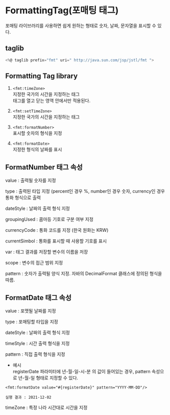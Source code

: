 # FormattingTag(포매팅 태그)
포매팅 라이브러리를 사용하면 쉽게 원하는 형태로 숫자, 날짜, 문자열을 표시할 수 있다.

## taglib
```jsx
<%@ taglib prefix="fmt" uri=" http://java.sun.com/jsp/jstl/fmt ">
```   
    
## Formatting Tag library   
1. ```<fmt:timeZone>```   
지정한 국가의 시간을 지정하는 태그     
태그를 열고 닫는 영역 안에서만 적용된다.   

2. ```<fmt:setTimeZone>```    
지정한 국가의 시간을 지정하는 태그  
    
3. ```<fmt:formatNumber>```    
표시할 숫자의 형식을 지정

4. ```<fmt:formatDate>```    
지정한 형식의 날짜를 표시
    
## FormatNumber 태그 속성     
value : 출력될 숫자를 지정    
    
type : 출력된 타입 지정 (percent인 경우 %, number인 경우 숫자, currency인 경우 통화 형식으로 출력      
    
dateStyle : 날짜의 출력 형식 지정      
     
groupingUsed : 콤마등 기호로 구분 여부 지정     
     
currencyCode : 통화 코드를 지정 (한국 원화는 KRW)     
     
currentSimbol : 통화를 표시할 때 사용할 기호를 표시      
     
var : <formatNumber> 태그 결과를 저장할 변수의 이름을 저장      
          
scope : 변수의 접근 범위 지정       
      
pattern : 숫자가 출력될 양식 지정. 자바의 DecimalFormat 클래스에 정의된 형식을 따름.     
     
## FormatDate 태그 속성     
value : 포맷될 날짜를 지정    
    
type : 포매팅할 타입을 지정          
    
dateStyle : 날짜의 출력 형식 지정      
     
timeStyle : 시간 출력 형식을 지정     
     
pattern : 직접 출력 형식을 지정     
- 예시    
registerDate 파라미터에 년-월-일-시-분 의 값이 들어있는 경우, pattern 속성으로 년-월-일 형태로 지정할 수 있다.
```
<fmt:formatDate value="#{registerDate}" pattern="YYYY-MM-DD"/>
```
```
실행 결과 : 2021-12-02
```
      
timeZone : 특정 나라 시간대로 시간을 지정      
       
